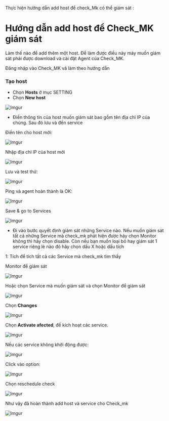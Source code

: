 
Thực hiện hướng dẫn add host để check_Mk có thể giám sát :


# Hướng dẫn add host để Check_MK giám sát

Làm thế nào để add thêm một host. Để làm được điều này máy muốn giám sát phải được download và cài đặt Agent của Check_MK.

Đăng nhập vào Check_MK và làm theo hướng dẫn

### Tạo host

* Chọn **Hosts** ở mục SETTING 
* Chọn **New host**

![Imgur]()

* Điền thông tin của host muốn giám sát bao gồm tên địa chỉ IP của chúng. Sau đó lưu và đến service 

Điền tên cho host mới:

![Imgur]()

Nhập địa chỉ IP của host mới

![Imgur]()

Lưu và test thử:

![Imgur]()

Ping và agent hoàn thành là OK:

![Imgur]()

Save & go to Services 

![Imgur]()

* Đi vào bước quyết định giám sát những Service nào. Nếu muốn giám sát tất cả những Service mà check_mk phát hiện được hãy chọn Monitor không thì hãy chọn disable. Còn nếu bạn muốn loại bỏ hay giám sát 1 service riêng lẻ nào đó hãy chọn dấu X hoặc dấu tích

1: Tích để tích tất cả các Service mà check_mk tìm thấy

Monitor để giám sát

![Imgur]()

Hoặc chọn Service mà muốn giám sát và chọn Monitor để giám sát

![Imgur]()

Chọn **Changes**

![Imgur]()

Chọn **Activate afected**, để kích hoạt các service.

![Imgur]()

Nếu các service không khởi động được:

![Imgur]()

Click vào option:

![Imgur]()

Chọn reschedule check

![Imgur]()

Như vậy đã hoàn thành add host và service cho Check_mk




![Imgur]()

